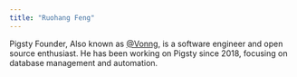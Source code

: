 ```yaml
---
title: "Ruohang Feng"
---
```


Pigsty Founder, Also known as [@Vonng](https://github.com/Vonng), is a software engineer and open source enthusiast. He has been working on Pigsty since 2018, focusing on database management and automation.
